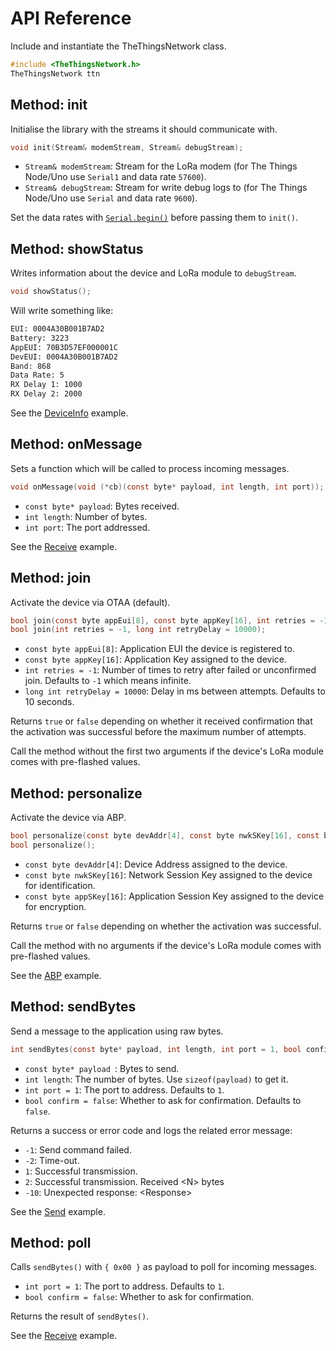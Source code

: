 # API Reference
Include and instantiate the TheThingsNetwork class.

```c
#include <TheThingsNetwork.h>
TheThingsNetwork ttn
```

## Method: init
Initialise the library with the streams it should communicate with.

```c
void init(Stream& modemStream, Stream& debugStream);
```

- `Stream& modemStream`: Stream for the LoRa modem (for The Things Node/Uno use `Serial1` and data rate `57600`).
- `Stream& debugStream`: Stream for write debug logs to (for The Things Node/Uno use `Serial` and data rate `9600`).

Set the data rates with [`Serial.begin()`](https://www.arduino.cc/en/Serial/Begin) before passing them to `init()`.

## Method: showStatus
Writes information about the device and LoRa module to `debugStream`.

```c
void showStatus();
```

Will write something like:

```bash
EUI: 0004A30B001B7AD2
Battery: 3223
AppEUI: 70B3D57EF000001C
DevEUI: 0004A30B001B7AD2
Band: 868
Data Rate: 5
RX Delay 1: 1000
RX Delay 2: 2000
```

See the [DeviceInfo](https://github.com/TheThingsNetwork/arduino-device-lib/blob/master/examples/DeviceInfo/DeviceInfo.ino) example.

## Method: onMessage
Sets a function which will be called to process incoming messages.

```c
void onMessage(void (*cb)(const byte* payload, int length, int port));
```

- `const byte* payload`: Bytes received.
- `int length`: Number of bytes.
- `int port`: The port addressed.

See the [Receive](https://github.com/TheThingsNetwork/arduino-device-lib/blob/master/examples/Receive/Receive.ino) example.

## Method: join
Activate the device via OTAA (default).

```c
bool join(const byte appEui[8], const byte appKey[16], int retries = -1, long int retryDelay = 10000);
bool join(int retries = -1, long int retryDelay = 10000);
```

- `const byte appEui[8]`: Application EUI the device is registered to.
- `const byte appKey[16]`: Application Key assigned to the device.
- `int retries = -1`: Number of times to retry after failed or unconfirmed join. Defaults to `-1` which means infinite.
- `long int retryDelay = 10000`: Delay in ms between attempts. Defaults to 10 seconds.

Returns `true` or `false` depending on whether it received confirmation that the activation was successful before the maximum number of attempts.

Call the method without the first two arguments if the device's LoRa module comes with pre-flashed values.

## Method: personalize
Activate the device via ABP.

```c
bool personalize(const byte devAddr[4], const byte nwkSKey[16], const byte appSKey[16]);
bool personalize();
```

- `const byte devAddr[4]`: Device Address assigned to the device.
- `const byte nwkSKey[16]`: Network Session Key assigned to the device for identification.
- `const byte appSKey[16]`: Application Session Key assigned to the device for encryption.

Returns `true` or `false` depending on whether the activation was successful.

Call the method with no arguments if the device's LoRa module comes with pre-flashed values.

See the [ABP](https://github.com/TheThingsNetwork/arduino-device-lib/blob/master/examples/ABP/ABP.ino) example.

## Method: sendBytes
Send a message to the application using raw bytes.

```c
int sendBytes(const byte* payload, int length, int port = 1, bool confirm = false);
```

- `const byte* payload `: Bytes to send.
- `int length`: The number of bytes. Use `sizeof(payload)` to get it.
- `int port = 1`: The port to address. Defaults to `1`.
- `bool confirm = false`: Whether to ask for confirmation. Defaults to `false`.

Returns a success or error code and logs the related error message: 

* `-1`: Send command failed.
* `-2`: Time-out.
* `1`: Successful transmission.
* `2`: Successful transmission. Received \<N> bytes
* `-10`: Unexpected response: \<Response> 

See the [Send](https://github.com/TheThingsNetwork/arduino-device-lib/blob/master/examples/Send/Send.ino) example.

## Method: poll
Calls `sendBytes()` with `{ 0x00 }` as payload to poll for incoming messages.

- `int port = 1`: The port to address. Defaults to `1`.
- `bool confirm = false`: Whether to ask for confirmation.

Returns the result of `sendBytes()`.

See the [Receive](https://github.com/TheThingsNetwork/arduino-device-lib/blob/master/examples/Receive/Receive.ino) example.
